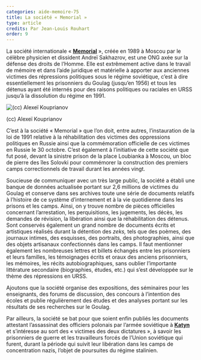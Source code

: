 ```yaml
---
categories: aide-memoire-75
title: La société « Memorial »
type: article
credits: Par Jean-Louis Rouhart
order: 9
---
```

La société internationale « [**Memorial**](http://www.memo.ru/eng/) », créée en 1989 à Moscou par le célèbre physicien et dissident Andreï Sakhazrov, est une ONG axée sur la défense des droits de l’Homme. Elle est extrêmement active dans le travail de mémoire et dans l’aide juridique et matérielle à apporter aux anciennes victimes des répressions politiques sous le régime soviétique, c’est à dire essentiellement les prisonniers du Goulag (jusqu’en 1956) et tous les détenus ayant été internés pour des raisons politiques ou raciales en URSS jusqu’à la dissolution du régime en 1991.

![(cc) Alexeï Kouprianov](/assets/uploads/am75_p.10_rouhart_cc_alexei_kouprianov.jpg)

<span class="copyright">(cc) Alexeï Kouprianov</span>

C’est à la société « Memorial » que l’on doit, entre autres, l’instauration de la loi de 1991 relative à la réhabilitation des victimes des oppressions politiques en Russie ainsi que la commémoration officielle de ces victimes en Russie le 30 octobre. C’est également à l’initiative de cette société que fut posé, devant la sinistre prison de la place Loubianka à Moscou, un bloc de pierre des îles Solovki pour commémorer la construction des premiers camps correctionnels de travail durant les années vingt.

Soucieuse de communiquer avec un très large public, la société a établi une banque de données actualisée portant sur 2,6 millions de victimes du Goulag et conserve dans ses archives toute une série de documents relatifs à l’histoire de ce système d’internement et à la vie quotidienne dans les prisons et les camps. Ainsi, on y trouve nombre de pièces officielles concernant l’arrestation, les perquisitions, les jugements, les décès, les demandes de révision, la libération ainsi que la réhabilitation des détenus. Sont conservés également un grand nombre de documents écrits et artistiques réalisés durant la détention des _zeks,_ tels que des poèmes, des journaux intimes, des esquisses, des portraits, des photographies, ainsi que des objets artisanaux confectionnés dans les camps. Il faut mentionner également les nombreuses lettres et billets échangés entre les prisonniers et leurs familles, les témoignages écrits et oraux des anciens prisonniers, les mémoires, les récits autobiographiques, sans oublier l’importante littérature secondaire (biographies, études, etc.) qui s’est développée sur le thème des répressions en URSS.

Ajoutons que la société organise des expositions, des séminaires pour les enseignants, des forums de discussion, des concours à l’intention des écoles et publie régulièrement des études et des analyses portant sur les résultats de ses recherches sur le Goulag.

Par ailleurs, la société se bat pour que soient enfin publiés les documents attestant l’assassinat des officiers polonais par l’armée soviétique à [**Katyn**](https://fr.wikipedia.org/wiki/Massacre_de_Katy%C5%84) et s’intéresse au sort des « victimes des deux dictatures », à savoir les prisonniers de guerre et les travailleurs forcés de l’Union soviétique qui furent, durant la période qui suivit leur libération dans les camps de concentration nazis, l’objet de poursuites du régime stalinien.
